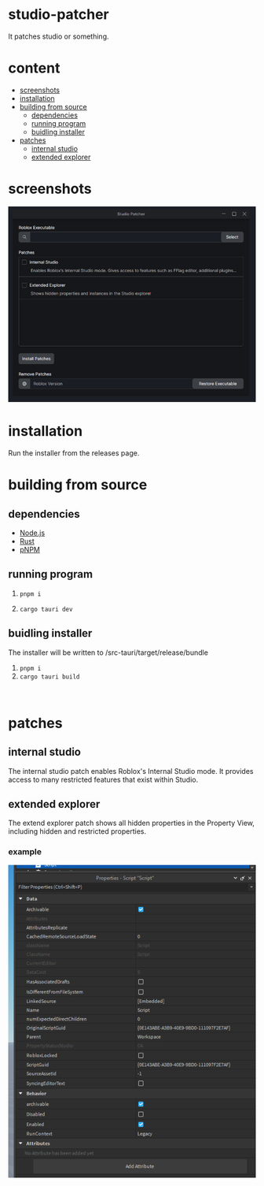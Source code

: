 # studio-patcher
It patches studio or something.

# content 
- [screenshots](#screenshots)
- [installation](#installation)
- [building from source](#building-from-source)
  - [dependencies](#dependencies)
  - [running program](#running-program)
  - [buidling installer](#buidling-installer)
- [patches](#patches)
  - [internal studio](#internal-studio)
  - [extended explorer](#extended-explorer)

# screenshots
![alt text](https://raw.githubusercontent.com/Bork0038/studio-patcher/main/assets/pic.png)

# installation
Run the installer from the releases page.

# building from source
## dependencies
 - [Node.js](https://nodejs.org/en)
 - [Rust](https://www.rust-lang.org/)
 - [pNPM](https://pnpm.io/)

## running program
1. ```pnpm i```

2. ```cargo tauri dev```

## buidling installer
The installer will be written to /src-tauri/target/release/bundle
1. ```pnpm i```
2. ```cargo tauri build```
<br>



# patches

## internal studio
The internal studio patch enables Roblox's Internal Studio mode. It provides access to many restricted features that exist within Studio.

## extended explorer
The extend explorer patch shows all hidden properties in the Property View, including hidden and restricted properties.
### example
![alt text](https://raw.githubusercontent.com/Bork0038/studio-patcher/main/assets/extended-explorer.png)
